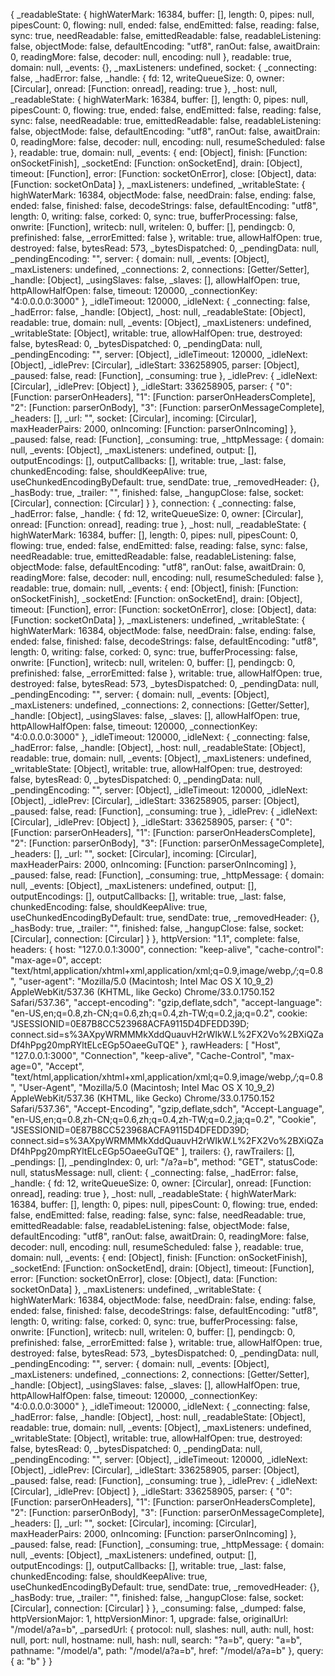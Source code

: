 { _readableState: 
   { highWaterMark: 16384,
     buffer: [],
     length: 0,
     pipes: null,
     pipesCount: 0,
     flowing: null,
     ended: false,
     endEmitted: false,
     reading: false,
     sync: true,
     needReadable: false,
     emittedReadable: false,
     readableListening: false,
     objectMode: false,
     defaultEncoding: "utf8",
     ranOut: false,
     awaitDrain: 0,
     readingMore: false,
     decoder: null,
     encoding: null },
  readable: true,
  domain: null,
  _events: {},
  _maxListeners: undefined,
  socket: 
   { _connecting: false,
     _hadError: false,
     _handle: 
      { fd: 12,
        writeQueueSize: 0,
        owner: [Circular],
        onread: [Function: onread],
        reading: true },
     _host: null,
     _readableState: 
      { highWaterMark: 16384,
        buffer: [],
        length: 0,
        pipes: null,
        pipesCount: 0,
        flowing: true,
        ended: false,
        endEmitted: false,
        reading: false,
        sync: false,
        needReadable: true,
        emittedReadable: false,
        readableListening: false,
        objectMode: false,
        defaultEncoding: "utf8",
        ranOut: false,
        awaitDrain: 0,
        readingMore: false,
        decoder: null,
        encoding: null,
        resumeScheduled: false },
     readable: true,
     domain: null,
     _events: 
      { end: [Object],
        finish: [Function: onSocketFinish],
        _socketEnd: [Function: onSocketEnd],
        drain: [Object],
        timeout: [Function],
        error: [Function: socketOnError],
        close: [Object],
        data: [Function: socketOnData] },
     _maxListeners: undefined,
     _writableState: 
      { highWaterMark: 16384,
        objectMode: false,
        needDrain: false,
        ending: false,
        ended: false,
        finished: false,
        decodeStrings: false,
        defaultEncoding: "utf8",
        length: 0,
        writing: false,
        corked: 0,
        sync: true,
        bufferProcessing: false,
        onwrite: [Function],
        writecb: null,
        writelen: 0,
        buffer: [],
        pendingcb: 0,
        prefinished: false,
        _errorEmitted: false },
     writable: true,
     allowHalfOpen: true,
     destroyed: false,
     bytesRead: 573,
     _bytesDispatched: 0,
     _pendingData: null,
     _pendingEncoding: "",
     server: 
      { domain: null,
        _events: [Object],
        _maxListeners: undefined,
        _connections: 2,
        connections: [Getter/Setter],
        _handle: [Object],
        _usingSlaves: false,
        _slaves: [],
        allowHalfOpen: true,
        httpAllowHalfOpen: false,
        timeout: 120000,
        _connectionKey: "4:0.0.0.0:3000" },
     _idleTimeout: 120000,
     _idleNext: 
      { _connecting: false,
        _hadError: false,
        _handle: [Object],
        _host: null,
        _readableState: [Object],
        readable: true,
        domain: null,
        _events: [Object],
        _maxListeners: undefined,
        _writableState: [Object],
        writable: true,
        allowHalfOpen: true,
        destroyed: false,
        bytesRead: 0,
        _bytesDispatched: 0,
        _pendingData: null,
        _pendingEncoding: "",
        server: [Object],
        _idleTimeout: 120000,
        _idleNext: [Object],
        _idlePrev: [Circular],
        _idleStart: 336258905,
        parser: [Object],
        _paused: false,
        read: [Function],
        _consuming: true },
     _idlePrev: { _idleNext: [Circular], _idlePrev: [Object] },
     _idleStart: 336258905,
     parser: 
      { "0": [Function: parserOnHeaders],
        "1": [Function: parserOnHeadersComplete],
        "2": [Function: parserOnBody],
        "3": [Function: parserOnMessageComplete],
        _headers: [],
        _url: "",
        socket: [Circular],
        incoming: [Circular],
        maxHeaderPairs: 2000,
        onIncoming: [Function: parserOnIncoming] },
     _paused: false,
     read: [Function],
     _consuming: true,
     _httpMessage: 
      { domain: null,
        _events: [Object],
        _maxListeners: undefined,
        output: [],
        outputEncodings: [],
        outputCallbacks: [],
        writable: true,
        _last: false,
        chunkedEncoding: false,
        shouldKeepAlive: true,
        useChunkedEncodingByDefault: true,
        sendDate: true,
        _removedHeader: {},
        _hasBody: true,
        _trailer: "",
        finished: false,
        _hangupClose: false,
        socket: [Circular],
        connection: [Circular] } },
  connection: 
   { _connecting: false,
     _hadError: false,
     _handle: 
      { fd: 12,
        writeQueueSize: 0,
        owner: [Circular],
        onread: [Function: onread],
        reading: true },
     _host: null,
     _readableState: 
      { highWaterMark: 16384,
        buffer: [],
        length: 0,
        pipes: null,
        pipesCount: 0,
        flowing: true,
        ended: false,
        endEmitted: false,
        reading: false,
        sync: false,
        needReadable: true,
        emittedReadable: false,
        readableListening: false,
        objectMode: false,
        defaultEncoding: "utf8",
        ranOut: false,
        awaitDrain: 0,
        readingMore: false,
        decoder: null,
        encoding: null,
        resumeScheduled: false },
     readable: true,
     domain: null,
     _events: 
      { end: [Object],
        finish: [Function: onSocketFinish],
        _socketEnd: [Function: onSocketEnd],
        drain: [Object],
        timeout: [Function],
        error: [Function: socketOnError],
        close: [Object],
        data: [Function: socketOnData] },
     _maxListeners: undefined,
     _writableState: 
      { highWaterMark: 16384,
        objectMode: false,
        needDrain: false,
        ending: false,
        ended: false,
        finished: false,
        decodeStrings: false,
        defaultEncoding: "utf8",
        length: 0,
        writing: false,
        corked: 0,
        sync: true,
        bufferProcessing: false,
        onwrite: [Function],
        writecb: null,
        writelen: 0,
        buffer: [],
        pendingcb: 0,
        prefinished: false,
        _errorEmitted: false },
     writable: true,
     allowHalfOpen: true,
     destroyed: false,
     bytesRead: 573,
     _bytesDispatched: 0,
     _pendingData: null,
     _pendingEncoding: "",
     server: 
      { domain: null,
        _events: [Object],
        _maxListeners: undefined,
        _connections: 2,
        connections: [Getter/Setter],
        _handle: [Object],
        _usingSlaves: false,
        _slaves: [],
        allowHalfOpen: true,
        httpAllowHalfOpen: false,
        timeout: 120000,
        _connectionKey: "4:0.0.0.0:3000" },
     _idleTimeout: 120000,
     _idleNext: 
      { _connecting: false,
        _hadError: false,
        _handle: [Object],
        _host: null,
        _readableState: [Object],
        readable: true,
        domain: null,
        _events: [Object],
        _maxListeners: undefined,
        _writableState: [Object],
        writable: true,
        allowHalfOpen: true,
        destroyed: false,
        bytesRead: 0,
        _bytesDispatched: 0,
        _pendingData: null,
        _pendingEncoding: "",
        server: [Object],
        _idleTimeout: 120000,
        _idleNext: [Object],
        _idlePrev: [Circular],
        _idleStart: 336258905,
        parser: [Object],
        _paused: false,
        read: [Function],
        _consuming: true },
     _idlePrev: { _idleNext: [Circular], _idlePrev: [Object] },
     _idleStart: 336258905,
     parser: 
      { "0": [Function: parserOnHeaders],
        "1": [Function: parserOnHeadersComplete],
        "2": [Function: parserOnBody],
        "3": [Function: parserOnMessageComplete],
        _headers: [],
        _url: "",
        socket: [Circular],
        incoming: [Circular],
        maxHeaderPairs: 2000,
        onIncoming: [Function: parserOnIncoming] },
     _paused: false,
     read: [Function],
     _consuming: true,
     _httpMessage: 
      { domain: null,
        _events: [Object],
        _maxListeners: undefined,
        output: [],
        outputEncodings: [],
        outputCallbacks: [],
        writable: true,
        _last: false,
        chunkedEncoding: false,
        shouldKeepAlive: true,
        useChunkedEncodingByDefault: true,
        sendDate: true,
        _removedHeader: {},
        _hasBody: true,
        _trailer: "",
        finished: false,
        _hangupClose: false,
        socket: [Circular],
        connection: [Circular] } },
  httpVersion: "1.1",
  complete: false,
  headers: 
   { host: "127.0.0.1:3000",
     connection: "keep-alive",
     "cache-control": "max-age=0",
     accept: "text/html,application/xhtml+xml,application/xml;q=0.9,image/webp,*/*;q=0.8",
     "user-agent": "Mozilla/5.0 (Macintosh; Intel Mac OS X 10_9_2) AppleWebKit/537.36 (KHTML, like Gecko) Chrome/33.0.1750.152 Safari/537.36",
     "accept-encoding": "gzip,deflate,sdch",
     "accept-language": "en-US,en;q=0.8,zh-CN;q=0.6,zh;q=0.4,zh-TW;q=0.2,ja;q=0.2",
     cookie: "JSESSIONID=0E87B8CC523968ACFA9115D4DFEDD39D; connect.sid=s%3AXpyWRMMMkXddQuauvH2rWIkW.L%2FX2Vo%2BXiQZaDf4hPpg20mpRYltELcEGp5OaeeGuTQE" },
  rawHeaders: 
   [ "Host",
     "127.0.0.1:3000",
     "Connection",
     "keep-alive",
     "Cache-Control",
     "max-age=0",
     "Accept",
     "text/html,application/xhtml+xml,application/xml;q=0.9,image/webp,*/*;q=0.8",
     "User-Agent",
     "Mozilla/5.0 (Macintosh; Intel Mac OS X 10_9_2) AppleWebKit/537.36 (KHTML, like Gecko) Chrome/33.0.1750.152 Safari/537.36",
     "Accept-Encoding",
     "gzip,deflate,sdch",
     "Accept-Language",
     "en-US,en;q=0.8,zh-CN;q=0.6,zh;q=0.4,zh-TW;q=0.2,ja;q=0.2",
     "Cookie",
     "JSESSIONID=0E87B8CC523968ACFA9115D4DFEDD39D; connect.sid=s%3AXpyWRMMMkXddQuauvH2rWIkW.L%2FX2Vo%2BXiQZaDf4hPpg20mpRYltELcEGp5OaeeGuTQE" ],
  trailers: {},
  rawTrailers: [],
  _pendings: [],
  _pendingIndex: 0,
  url: "/a?a=b",
  method: "GET",
  statusCode: null,
  statusMessage: null,
  client: 
   { _connecting: false,
     _hadError: false,
     _handle: 
      { fd: 12,
        writeQueueSize: 0,
        owner: [Circular],
        onread: [Function: onread],
        reading: true },
     _host: null,
     _readableState: 
      { highWaterMark: 16384,
        buffer: [],
        length: 0,
        pipes: null,
        pipesCount: 0,
        flowing: true,
        ended: false,
        endEmitted: false,
        reading: false,
        sync: false,
        needReadable: true,
        emittedReadable: false,
        readableListening: false,
        objectMode: false,
        defaultEncoding: "utf8",
        ranOut: false,
        awaitDrain: 0,
        readingMore: false,
        decoder: null,
        encoding: null,
        resumeScheduled: false },
     readable: true,
     domain: null,
     _events: 
      { end: [Object],
        finish: [Function: onSocketFinish],
        _socketEnd: [Function: onSocketEnd],
        drain: [Object],
        timeout: [Function],
        error: [Function: socketOnError],
        close: [Object],
        data: [Function: socketOnData] },
     _maxListeners: undefined,
     _writableState: 
      { highWaterMark: 16384,
        objectMode: false,
        needDrain: false,
        ending: false,
        ended: false,
        finished: false,
        decodeStrings: false,
        defaultEncoding: "utf8",
        length: 0,
        writing: false,
        corked: 0,
        sync: true,
        bufferProcessing: false,
        onwrite: [Function],
        writecb: null,
        writelen: 0,
        buffer: [],
        pendingcb: 0,
        prefinished: false,
        _errorEmitted: false },
     writable: true,
     allowHalfOpen: true,
     destroyed: false,
     bytesRead: 573,
     _bytesDispatched: 0,
     _pendingData: null,
     _pendingEncoding: "",
     server: 
      { domain: null,
        _events: [Object],
        _maxListeners: undefined,
        _connections: 2,
        connections: [Getter/Setter],
        _handle: [Object],
        _usingSlaves: false,
        _slaves: [],
        allowHalfOpen: true,
        httpAllowHalfOpen: false,
        timeout: 120000,
        _connectionKey: "4:0.0.0.0:3000" },
     _idleTimeout: 120000,
     _idleNext: 
      { _connecting: false,
        _hadError: false,
        _handle: [Object],
        _host: null,
        _readableState: [Object],
        readable: true,
        domain: null,
        _events: [Object],
        _maxListeners: undefined,
        _writableState: [Object],
        writable: true,
        allowHalfOpen: true,
        destroyed: false,
        bytesRead: 0,
        _bytesDispatched: 0,
        _pendingData: null,
        _pendingEncoding: "",
        server: [Object],
        _idleTimeout: 120000,
        _idleNext: [Object],
        _idlePrev: [Circular],
        _idleStart: 336258905,
        parser: [Object],
        _paused: false,
        read: [Function],
        _consuming: true },
     _idlePrev: { _idleNext: [Circular], _idlePrev: [Object] },
     _idleStart: 336258905,
     parser: 
      { "0": [Function: parserOnHeaders],
        "1": [Function: parserOnHeadersComplete],
        "2": [Function: parserOnBody],
        "3": [Function: parserOnMessageComplete],
        _headers: [],
        _url: "",
        socket: [Circular],
        incoming: [Circular],
        maxHeaderPairs: 2000,
        onIncoming: [Function: parserOnIncoming] },
     _paused: false,
     read: [Function],
     _consuming: true,
     _httpMessage: 
      { domain: null,
        _events: [Object],
        _maxListeners: undefined,
        output: [],
        outputEncodings: [],
        outputCallbacks: [],
        writable: true,
        _last: false,
        chunkedEncoding: false,
        shouldKeepAlive: true,
        useChunkedEncodingByDefault: true,
        sendDate: true,
        _removedHeader: {},
        _hasBody: true,
        _trailer: "",
        finished: false,
        _hangupClose: false,
        socket: [Circular],
        connection: [Circular] } },
  _consuming: false,
  _dumped: false,
  httpVersionMajor: 1,
  httpVersionMinor: 1,
  upgrade: false,
  originalUrl: "/model/a?a=b",
  _parsedUrl: 
   { protocol: null,
     slashes: null,
     auth: null,
     host: null,
     port: null,
     hostname: null,
     hash: null,
     search: "?a=b",
     query: "a=b",
     pathname: "/model/a",
     path: "/model/a?a=b",
     href: "/model/a?a=b" },
  query: { a: "b" } }

